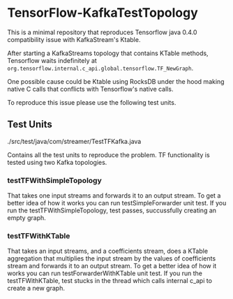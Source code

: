 # TensorFlow-KafkaTestTopology

This is a minimal repository that reproduces Tensorflow java 0.4.0 compatibility issue with KafkaStream's Ktable.

After starting a KafkaStreams topology that contains KTable methods, Tensorflow waits indefinitely at  ```org.tensorflow.internal.c_api.global.tensorflow.TF_NewGraph```.

One possible cause could be Ktable using RocksDB under the hood making native C calls that conflicts with Tensorflow's native calls.

To reproduce this issue please use the following test units.

## Test Units

./src/test/java/com/streamer/TestTFKafka.java

Contains all the test units to reproduce the problem. 
TF functionality is tested using two Kafka topologies.

### testTFWithSimpleTopology

That takes one input streams and forwards it to an output stream. To get a better idea of how it works you can run testSimpleForwarder unit test.
If you run the testTFWithSimpleTopology, test passes, succussfully creating an empty graph.

### testTFWithKTable

That takes an  input streams, and a coefficients stream, does a KTable aggregation that multiplies the input stream by the values of coefficients stream and forwards it to an output stream. To get a better idea of how it works you can run testForwarderWithKTable unit test.
If you run the testTFWithKTable, test stucks in the thread which calls internal c_api to create a new graph.